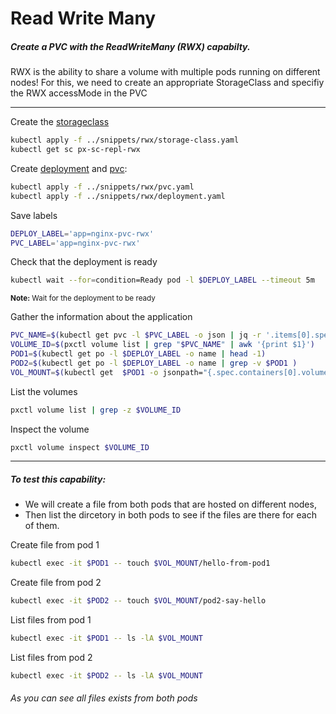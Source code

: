 # Read Write Many

##### Create a PVC with the ReadWriteMany (RWX) capabilty.
RWX is the ability to share a volume with multiple pods running on different nodes!
For this, we need to create an appropriate StorageClass and specifiy the RWX accessMode in the PVC

--- 


Create the [storageclass](../snippets/rwx/storage-class.yaml)
```bash
kubectl apply -f ../snippets/rwx/storage-class.yaml
kubectl get sc px-sc-repl-rwx
```

Create [deployment](../snippets/rwx/deployment.yaml) and [pvc](../snippets/rwx/pvc.yaml):
```bash
kubectl apply -f ../snippets/rwx/pvc.yaml 
kubectl apply -f ../snippets/rwx/deployment.yaml
```

Save labels
```bash
DEPLOY_LABEL='app=nginx-pvc-rwx'
PVC_LABEL='app=nginx-pvc-rwx'
```

Check that the deployment is ready
```bash
kubectl wait --for=condition=Ready pod -l $DEPLOY_LABEL --timeout 5m
```
<sup><strong>Note:</strong> Wait for the deployment to be ready</sup>


Gather the information about the application
```bash
PVC_NAME=$(kubectl get pvc -l $PVC_LABEL -o json | jq -r '.items[0].spec.volumeName')
VOLUME_ID=$(pxctl volume list | grep "$PVC_NAME" | awk '{print $1}')
POD1=$(kubectl get po -l $DEPLOY_LABEL -o name | head -1)
POD2=$(kubectl get po -l $DEPLOY_LABEL -o name | grep -v $POD1 )
VOL_MOUNT=$(kubectl get  $POD1 -o jsonpath="{.spec.containers[0].volumeMounts[0].mountPath}")
```

List the volumes
```bash
pxctl volume list | grep -z $VOLUME_ID
```


Inspect the volume
```bash
pxctl volume inspect $VOLUME_ID
```

---

##### To test this capability:
* We will create a file from both pods that are hosted on different nodes,
* Then list the dircetory in both pods to see if the files are there for each of them.

Create file from pod 1
```bash
kubectl exec -it $POD1 -- touch $VOL_MOUNT/hello-from-pod1
```

Create file from pod 2
```bash
kubectl exec -it $POD2 -- touch $VOL_MOUNT/pod2-say-hello
```

List files from pod 1
```bash
kubectl exec -it $POD1 -- ls -lA $VOL_MOUNT
```

List files from pod 2
```bash
kubectl exec -it $POD2 -- ls -lA $VOL_MOUNT
```

###### As you can see all files exists from both pods 